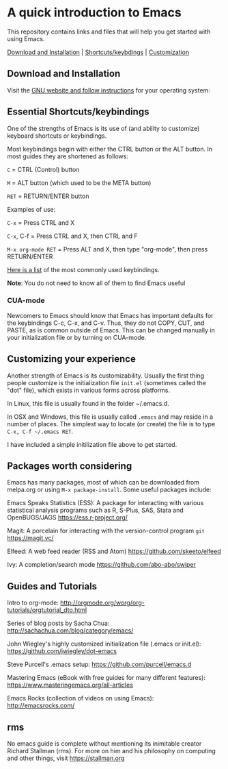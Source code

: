 # A quick introduction to Emacs

This repository contains links and files that will help you get started with using Emacs.

[Download and Installation](#Download) | [Shortcuts/keybdings](#Shortcuts) | [Customization](#Customizing)


## Download and Installation<a name = "Download">

Visit the [GNU website and follow instructions](https://www.gnu.org/software/emacs/download.html) for your operating system:


## Essential Shortcuts/keybindings<a name = "Shortcuts">

One of the strengths of Emacs is its use of (and ability to customize) keyboard shortcuts or keybindings. 

Most keybindings begin with either the CTRL button or the ALT button. In most guides they are shortened as follows:

`C` = CTRL (Control) button

`M` = ALT button (which used to be the META button)

`RET` = RETURN/ENTER button


Examples of use:

`C-x` = Press CTRL and X

`C-x`, C-f = Press CTRL and X, then CTRL and F

`M-x org-mode RET` = Press ALT and X, then type "org-mode", then press RETURN/ENTER


[Here is a list](https://www.gnu.org/software/emacs/refcards/pdf/refcard.pdf) of the most commonly used keybindings. 

**Note**: You do not need to know all of them to find Emacs useful

### CUA-mode

Newcomers to Emacs should know that Emacs has important defaults for the keybindings C-c, C-x, and C-v. Thus, they do not COPY, CUT, and PASTE, as is common outside of Emacs. This can be changed manually in your initialization file or by turning on CUA-mode.

## Customizing your experience<a name = "Customizing">

Another strength of Emacs is its customizability. Usually the first thing people customize is the initialization file `init.el` (sometimes called the "dot" file), which exists in various forms across platforms. 

In Linux, this file is usually found in the folder ~/.emacs.d. 

In OSX and Windows, this file is usually called `.emacs` and may reside in a number of places. The simplest way to locate (or create) the file is to type `C-x, C-f ~/.emacs RET`. 

I have included a simple initilization file above to get started. 

## Packages worth considering

Emacs has many packages, most of which can be downloaded from melpa.org or using `M-x package-install`. Some useful packages include:

Emacs Speaks Statistics (ESS): A package for interacting with various statistical analysis programs such as R, S-Plus, SAS, Stata and OpenBUGS/JAGS
https://ess.r-project.org/

Magit: A porcelain for interacting with the version-control program `git`
https://magit.vc/

Elfeed: A web feed reader (RSS and Atom)
https://github.com/skeeto/elfeed

Ivy: A completion/search mode
https://github.com/abo-abo/swiper

## Guides and Tutorials

Intro to org-mode: http://orgmode.org/worg/org-tutorials/orgtutorial_dto.html

Series of blog posts by Sacha Chua: http://sachachua.com/blog/category/emacs/

John Wiegley's highly customized initialization file (.emacs or init.el): https://github.com/jwiegley/dot-emacs

Steve Purcell's .emacs setup: https://github.com/purcell/emacs.d

Mastering Emacs (eBook with free guides for many different features): https://www.masteringemacs.org/all-articles

Emacs Rocks (collection of videos on using Emacs): http://emacsrocks.com/

## rms

No emacs guide is complete without mentioning its inimitable creator Richard Stallman (rms). For more on him and his philosophy on computing and other things, visit https://stallman.org
